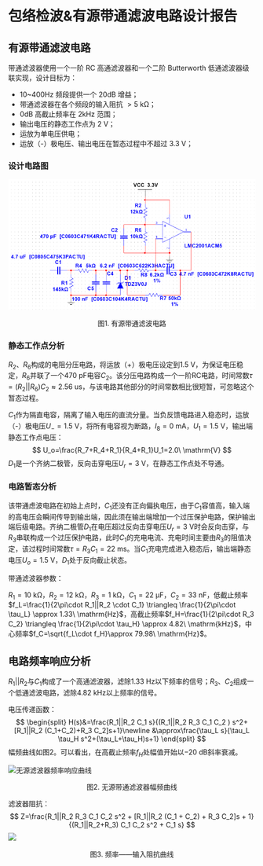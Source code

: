 # 包络检波&有源带通滤波电路设计报告

## 有源带通滤波电路

带通滤波器使用一个一阶 RC 高通滤波器和一个二阶 Butterworth 低通滤波器级联实现，设计目标为：

- 10~400Hz 频段提供一个 20dB 增益；
- 带通滤波器在各个频段的输入阻抗 $>5\ \mathrm{k\Omega}$​​；
- 0dB 高截止频率在 2kHz 范围；
- 输出电压的静态工作点为 2 V；
- 运放为单电压供电；
- 运放（-）极电压、输出电压在暂态过程中不超过 3.3 V；

### 设计电路图

![有源带通滤波电路](..\Docs\有源滤波电路.png)

<div style="text-align:center">图1. 有源带通滤波电路</div>

### 静态工作点分析

$R_2$​​​、$R_6$​​​构成的电阻分压电路，将运放（+）极电压设定到$1.5\ \mathrm{V}$​​​，为保证电压稳定，$R_6$​​​并联了一个$470\ \mathrm{pF}$​​​电容$C_2$​​​。该分压电路构成一个一阶RC电路，时间常数$\tau=(R_2||R_6)C_2\approx 2.56\ \mathrm{us}$​​​​，与该电路其他部分的时间常数相比很短暂，可忽略这个暂态过程。

$C_1$作为隔直电容，隔离了输入电压的直流分量。当负反馈电路进入稳态时，运放（-）极电压$U_-=1.5\ \mathrm{V}$，将所有电容视为断路，$I_8=0\ \mathrm{mA}$，$U_1=1.5\ \mathrm{V}$，输出端静态工作点电压：
$$
U_o=\frac{R_7+R_4+R_1}{R_4+R_1}U_1=2.0\ \mathrm{V}
$$
$D_1$是一个齐纳二极管，反向击穿电压$U_{r}=3\ \mathrm{V}$，在静态工作点处不导通。

### 电路暂态分析

该带通虑波电路在初始上点时，$C_1$​还没有正向偏执电压，由于$C_1$​容值高，输入端的高电压会瞬间传导到输出端，因此须在输出端增加一个过压保护电路，保护输出端后级电路。齐纳二极管$D_1$​在电压超过反向击穿电压$U_{r}=3\ \mathrm{V}$​时会反向击穿，与$R_3$​串联构成一个过压保护电路，此时$C_1$​的充电电流、充电时间主要由$R_3$​的阻值决定，该过程时间常数$\tau=R_3 C_1=22\ \mathrm{ms}$​。当$C_1$​充电完成进入稳态后，输出端静态电压$U_o=1.5\ \mathrm{V}$​，$D_1$​处于反向截止状态。

带通滤波器参数：

$R_1=10\ \mathrm{k\Omega}$，$R_2=12\ \mathrm{k\Omega}$，$R_3=1\ \mathrm{k\Omega}$，$C_1=22\ \mathrm{\mu F}$，$C_2=33\ \mathrm{nF}$，低截止频率$f_L=\frac{1}{2\pi\cdot R_1||R_2 \cdot C_1} \triangleq \frac{1}{2\pi\cdot \tau_L} \approx 1.33\ \mathrm{Hz}$，高截止频率$f_H=\frac{1}{2\pi\cdot R_3 C_2} \triangleq \frac{1}{2\pi\cdot \tau_H} \approx 4.82\ \mathrm{kHz}$，中心频率$f_C=\sqrt{f_L\cdot f_H}\approx 79.98\ \mathrm{Hz}$。





## 电路频率响应分析

$R_1||R_2$与$C_1$构成了一个高通滤波器，滤除$1.33\ \mathrm{Hz}$以下频率的信号；$R_3$、$C_2$组成一个低通滤波电路，滤除$4.82\ \mathrm{kHz}$以上频率的信号。

电压传递函数：
$$
\begin{split}
H(s)&=\frac{R_1||R_2 C_1 s}{(R_1||R_2 R_3 C_1 C_2 ) s^2+[R_1||R_2 (C_1+C_2)+R_3 C_2]s+1}\newline
&\approx\frac{\tau_L s}{\tau_L \tau_H s^2+(\tau_L+\tau_H)s+1}
\end{split}
$$
幅频曲线如图2。可以看出，在高截止频率$f_H$处幅值开始以$-20\ \mathrm{dB}$​斜率衰减。

![无源滤波器频率响应曲线](D:\MyDocuments\STM32Program\FrequencyAnalyse\Docs\无源滤波器频率幅值曲线.svg)

<div style="text-align:center">图2. 无源带通滤波器幅频曲线</div>

滤波器阻抗：
$$
Z=\frac{R_1||R_2 R_3 C_1 C_2 s^2 + [R_1||R_2 (C_1 + C_2) + R_3 C_2]s + 1}{(R_1||R_2+R_3) C_1 C_2 s^2 + C_1 s}
$$
![](D:\MyDocuments\STM32Program\FrequencyAnalyse\Docs\无源滤波器频率输入阻抗曲线.svg)

<div style="text-align:center">图3. 频率——输入阻抗曲线</div>

